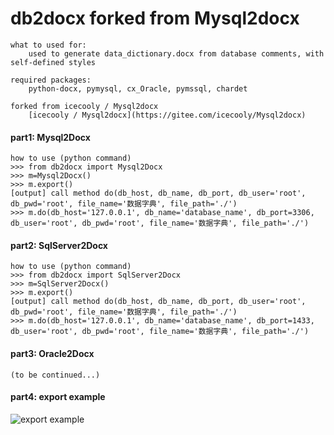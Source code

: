 # db2docx forked from Mysql2docx
    what to used for:
        used to generate data_dictionary.docx from database comments, with self-defined styles
    
    required packages: 
        python-docx, pymysql, cx_Oracle, pymssql, chardet
    
    forked from icecooly / Mysql2docx
        [icecooly / Mysql2docx](https://gitee.com/icecooly/Mysql2docx)

#### part1: Mysql2Docx 
    how to use (python command)
    >>> from db2docx import Mysql2Docx
    >>> m=Mysql2Docx()
    >>> m.export()
    [output] call method do(db_host, db_name, db_port, db_user='root', db_pwd='root', file_name='数据字典', file_path='./')
    >>> m.do(db_host='127.0.0.1', db_name='database_name', db_port=3306, db_user='root', db_pwd='root', file_name='数据字典', file_path='./')

#### part2: SqlServer2Docx 
    how to use (python command)
    >>> from db2docx import SqlServer2Docx
    >>> m=SqlServer2Docx()
    >>> m.export()
    [output] call method do(db_host, db_name, db_port, db_user='root', db_pwd='root', file_name='数据字典', file_path='./')
    >>> m.do(db_host='127.0.0.1', db_name='database_name', db_port=1433, db_user='root', db_pwd='root', file_name='数据字典', file_path='./')

#### part3: Oracle2Docx 
    (to be continued...)

#### part4: export example
![export example](https://gitee.com/chenjunyu/Mysql2docx/attach_files/download?i=193628&u=http%3A%2F%2Ffiles.git.oschina.net%2Fgroup1%2FM00%2F05%2FF8%2FPaAvDFwZ7MaAYnaNAAAxuZWEu6Y223.PNG%3Ftoken%3D6065ac12dfaae701cac3fe9315028ecc%26ts%3D1545203075%26attname%3Ddata_dictionary.PNG "export example")
